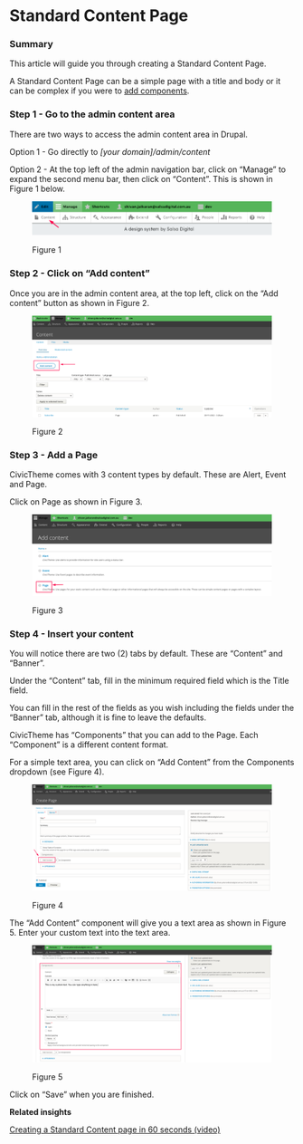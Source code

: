 # Standard Content Page

### Summary   <a href="#creatingastandardcontentpage-summary" id="creatingastandardcontentpage-summary"></a>

This article will guide you through creating a Standard Content Page.

A Standard Content Page can be a simple page with a title and body or it can be complex if you were to [add components](broken-reference).

### Step 1 - Go to the admin content area <a href="#creatingastandardcontentpage-step1-gototheadmincontentarea" id="creatingastandardcontentpage-step1-gototheadmincontentarea"></a>

There are two ways to access the admin content area in Drupal.

Option 1 - Go directly to _\[your domain]/admin/content_

Option 2 - At the top left of the admin navigation bar, click on “Manage” to expand the second menu bar, then click on “Content”. This is shown in Figure 1 below.

<figure><img src="../.gitbook/assets/image (4) (2).png" alt=""><figcaption><p>Figure 1</p></figcaption></figure>

### Step 2 - Click on “Add content” <a href="#creatingastandardcontentpage-step2-clickon-addcontent" id="creatingastandardcontentpage-step2-clickon-addcontent"></a>

Once you are in the admin content area, at the top left, click on the “Add content” button as shown in Figure 2.

<figure><img src="../.gitbook/assets/image (3) (2).png" alt=""><figcaption><p>Figure 2</p></figcaption></figure>

### Step 3 - Add a Page <a href="#creatingastandardcontentpage-step3-addapage" id="creatingastandardcontentpage-step3-addapage"></a>

CivicTheme comes with 3 content types by default. These are Alert, Event and Page.

Click on Page as shown in Figure 3.

<figure><img src="../.gitbook/assets/image (10) (1).png" alt=""><figcaption><p>Figure 3</p></figcaption></figure>

### Step 4 - Insert your content <a href="#creatingastandardcontentpage-step4-insertyourcontent" id="creatingastandardcontentpage-step4-insertyourcontent"></a>

You will notice there are two (2) tabs by default. These are “Content” and “Banner”.

Under the “Content” tab, fill in the minimum required field which is the Title field.

You can fill in the rest of the fields as you wish including the fields under the “Banner” tab, although it is fine to leave the defaults.

CivicTheme has “Components” that you can add to the Page. Each “Component” is a different content format.

For a simple text area, you can click on “Add Content” from the Components dropdown (see Figure 4).

<figure><img src="../.gitbook/assets/image (2) (2).png" alt=""><figcaption><p>Figure 4</p></figcaption></figure>

The “Add Content” component will give you a text area as shown in Figure 5. Enter your custom text into the text area.

<figure><img src="../.gitbook/assets/image (12).png" alt=""><figcaption><p>Figure 5</p></figcaption></figure>

Click on “Save” when you are finished.

**Related insights**

[Creating a Standard Content page in 60 seconds (video)](https://www.civictheme.io/sites/default/files/videos/2022-04/2.%20CTISS%20-%20Creating%20a%20Standard%20Content%20page.mp4)
